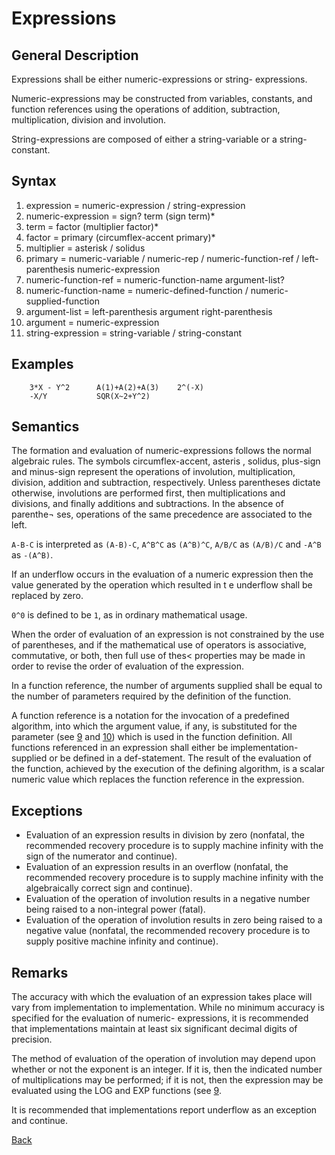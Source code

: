 # Expressions
## General Description

Expressions shall be either numeric-expressions or string- expressions.

Numeric-expressions may be constructed from variables, constants, and function references using the operations of addition, subtraction, multiplication, division and involution.

String-expressions are composed of either a string-variable or a string-constant.

## Syntax

1. expression = numeric-expression / string-expression
2. numeric-expression = sign? term (sign term)*
3. term = factor (multiplier factor)*
4. factor = primary (circumflex-accent primary)*
5. multiplier = asterisk / solidus
6. primary = numeric-variable / numeric-rep / numeric-function-ref / left-parenthesis numeric-expression
7. numeric-function-ref = numeric-function-name argument-list?
8. numeric-function-name = numeric-defined-function / numeric-supplied-function
9. argument-list = left-parenthesis argument right-parenthesis
10. argument = numeric-expression
11. string-expression = string-variable / string-constant

## Examples

```BASIC
    3*X - Y^2      A(1)+A(2)+A(3)    2^(-X)
    -X/Y           SQR(X~2+Y^2)
```
    
## Semantics

The formation and evaluation of numeric-expressions follows the normal algebraic rules. The symbols circumflex-accent, asteris , solidus, plus-sign and minus-sign represent the operations of involution, multiplication, division, addition and subtraction, respectively. Unless parentheses dictate otherwise, involutions are performed first, then multiplications and divisions, and finally additions and subtractions. In the absence of parenthe¬ ses, operations of the same precedence are associated to the left.

`A-B-C` is interpreted as `(A-B)-C`, `A^B^C` as `(A^B)^C`, `A/B/C` as `(A/B)/C` and `-A^B` as `-(A^B)`.

If an underflow occurs in the evaluation of a numeric expression then the value generated by the operation which resulted in t e underflow shall be replaced by zero.

`0^0` is defined to be `1`, as in ordinary mathematical usage.

When the order of evaluation of an expression is not constrained by the use of parentheses, and if the mathematical use of operators is associative, commutative, or both, then full use of thes< properties may be made in order to revise the order of evaluation of the expression.

In a function reference, the number of arguments supplied shall be equal to the number of parameters required by the definition of the function.

A function reference is a notation for the invocation of a predefined algorithm, into which the argument value, if any, is substituted for the parameter (see [9](9_implementation_supplied_functions.md) and [10](10_user_defined_functions.md)) which is used in the function definition. All functions referenced in an expression shall either be implementation-supplied or be defined in a def-statement. The result of the evaluation of the function, achieved by the execution of the defining algorithm, is a scalar numeric value which replaces the function reference in the expression.

## Exceptions

- Evaluation of an expression results in division by zero (nonfatal, the recommended recovery procedure is to supply machine infinity with the sign of the numerator and continue).
- Evaluation of an expression results in an overflow (nonfatal, the recommended recovery procedure is to supply machine infinity with the algebraically correct sign and continue).
- Evaluation of the operation of involution results in a negative number being raised to a non-integral power (fatal).
- Evaluation of the operation of involution results in zero being raised to a negative value (nonfatal, the recommended recovery procedure is to supply positive machine infinity and continue).
  
## Remarks

The accuracy with which the evaluation of an expression takes place will vary from implementation to implementation. While no minimum accuracy is specified for the evaluation of numeric- expressions, it is recommended that implementations maintain at least six significant decimal digits of precision.

The method of evaluation of the operation of involution may depend upon whether or not the exponent is an integer. If it is, then the indicated number of multiplications may be performed; if it is not, then the expression may be evaluated using the LOG and EXP functions (see [9](9_implementation_supplied_functions.md).

It is recommended that implementations report underflow as an exception and continue.

[Back](./)
